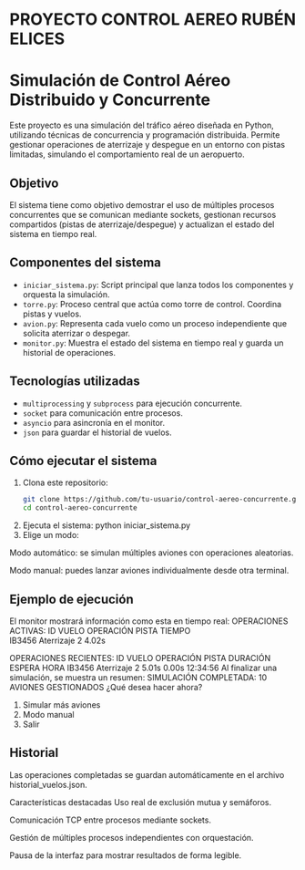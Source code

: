 # PROYECTO CONTROL AEREO RUBÉN ELICES

# Simulación de Control Aéreo Distribuido y Concurrente

Este proyecto es una simulación del tráfico aéreo diseñada en Python, utilizando técnicas de concurrencia y programación distribuida. Permite gestionar operaciones de aterrizaje y despegue en un entorno con pistas limitadas, simulando el comportamiento real de un aeropuerto.

## Objetivo

El sistema tiene como objetivo demostrar el uso de múltiples procesos concurrentes que se comunican mediante sockets, gestionan recursos compartidos (pistas de aterrizaje/despegue) y actualizan el estado del sistema en tiempo real.

## Componentes del sistema

- `iniciar_sistema.py`: Script principal que lanza todos los componentes y orquesta la simulación.
- `torre.py`: Proceso central que actúa como torre de control. Coordina pistas y vuelos.
- `avion.py`: Representa cada vuelo como un proceso independiente que solicita aterrizar o despegar.
- `monitor.py`: Muestra el estado del sistema en tiempo real y guarda un historial de operaciones.

## Tecnologías utilizadas

- `multiprocessing` y `subprocess` para ejecución concurrente.
- `socket` para comunicación entre procesos.
- `asyncio` para asincronía en el monitor.
- `json` para guardar el historial de vuelos.

## Cómo ejecutar el sistema

1. Clona este repositorio:
   ```bash
   git clone https://github.com/tu-usuario/control-aereo-concurrente.git
   cd control-aereo-concurrente
2. Ejecuta el sistema:
   python iniciar_sistema.py
3. Elige un modo:

  Modo automático: se simulan múltiples aviones con operaciones aleatorias.

  Modo manual: puedes lanzar aviones individualmente desde otra terminal.

## Ejemplo de ejecución
El monitor mostrará información como esta en tiempo real:
OPERACIONES ACTIVAS:
  ID VUELO   OPERACIÓN     PISTA  TIEMPO  
  IB3456     Aterrizaje    2      4.02s

OPERACIONES RECIENTES:
  ID VUELO   OPERACIÓN     PISTA  DURACIÓN  ESPERA    HORA
  IB3456     Aterrizaje    2      5.01s     0.00s     12:34:56
Al finalizar una simulación, se muestra un resumen:
SIMULACIÓN COMPLETADA: 10 AVIONES GESTIONADOS
¿Qué desea hacer ahora?
1. Simular más aviones
2. Modo manual
3. Salir
   
## Historial
Las operaciones completadas se guardan automáticamente en el archivo historial_vuelos.json.

Características destacadas
Uso real de exclusión mutua y semáforos.

Comunicación TCP entre procesos mediante sockets.

Gestión de múltiples procesos independientes con orquestación.

Pausa de la interfaz para mostrar resultados de forma legible.
   
